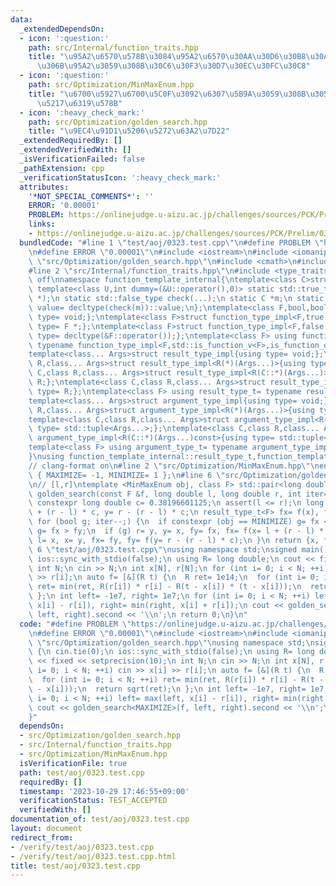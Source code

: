 ```yaml
---
data:
  _extendedDependsOn:
  - icon: ':question:'
    path: src/Internal/function_traits.hpp
    title: "\u95A2\u6570\u578B\u3084\u95A2\u6570\u30AA\u30D6\u30B8\u30A7\u30AF\u30C8\
      \u306B\u95A2\u3059\u308B\u30C6\u30F3\u30D7\u30EC\u30FC\u30C8"
  - icon: ':question:'
    path: src/Optimization/MinMaxEnum.hpp
    title: "\u6700\u5927\u6700\u5C0F\u3092\u6307\u5B9A\u3059\u308B\u305F\u3081\u306E\
      \u5217\u6319\u578B"
  - icon: ':heavy_check_mark:'
    path: src/Optimization/golden_search.hpp
    title: "\u9EC4\u91D1\u5206\u5272\u63A2\u7D22"
  _extendedRequiredBy: []
  _extendedVerifiedWith: []
  _isVerificationFailed: false
  _pathExtension: cpp
  _verificationStatusIcon: ':heavy_check_mark:'
  attributes:
    '*NOT_SPECIAL_COMMENTS*': ''
    ERROR: '0.00001'
    PROBLEM: https://onlinejudge.u-aizu.ac.jp/challenges/sources/PCK/Prelim/0323
    links:
    - https://onlinejudge.u-aizu.ac.jp/challenges/sources/PCK/Prelim/0323
  bundledCode: "#line 1 \"test/aoj/0323.test.cpp\"\n#define PROBLEM \"https://onlinejudge.u-aizu.ac.jp/challenges/sources/PCK/Prelim/0323\"\
    \n#define ERROR \"0.00001\"\n#include <iostream>\n#include <iomanip>\n#line 2\
    \ \"src/Optimization/golden_search.hpp\"\n#include <cmath>\n#include <cassert>\n\
    #line 2 \"src/Internal/function_traits.hpp\"\n#include <type_traits>\n// clang-format\
    \ off\nnamespace function_template_internal{\ntemplate<class C>struct is_function_object{\n\
    \ template<class U,int dummy=(&U::operator(),0)> static std::true_type check(U\
    \ *);\n static std::false_type check(...);\n static C *m;\n static constexpr bool\
    \ value= decltype(check(m))::value;\n};\ntemplate<class F,bool,bool>struct function_type_impl{using\
    \ type= void;};\ntemplate<class F>struct function_type_impl<F,true,false>{using\
    \ type= F *;};\ntemplate<class F>struct function_type_impl<F,false,true>{using\
    \ type= decltype(&F::operator());};\ntemplate<class F> using function_type_t=\
    \ typename function_type_impl<F,std::is_function_v<F>,is_function_object<F>::value>::type;\n\
    template<class... Args>struct result_type_impl{using type= void;};\ntemplate<class\
    \ R,class... Args>struct result_type_impl<R(*)(Args...)>{using type= R;};\ntemplate<class\
    \ C,class R,class... Args>struct result_type_impl<R(C::*)(Args...)>{using type=\
    \ R;};\ntemplate<class C,class R,class... Args>struct result_type_impl<R(C::*)(Args...)const>{using\
    \ type= R;};\ntemplate<class F> using result_type_t= typename result_type_impl<function_type_t<F>>::type;\n\
    template<class... Args>struct argument_type_impl{using type= void;};\ntemplate<class\
    \ R,class... Args>struct argument_type_impl<R(*)(Args...)>{using type= std::tuple<Args...>;};\n\
    template<class C,class R,class... Args>struct argument_type_impl<R(C::*)(Args...)>{using\
    \ type= std::tuple<Args...>;};\ntemplate<class C,class R,class... Args>struct\
    \ argument_type_impl<R(C::*)(Args...)const>{using type= std::tuple<Args...>;};\n\
    template<class F> using argument_type_t= typename argument_type_impl<function_type_t<F>>::type;\n\
    }\nusing function_template_internal::result_type_t,function_template_internal::argument_type_t;\n\
    // clang-format on\n#line 2 \"src/Optimization/MinMaxEnum.hpp\"\nenum MinMaxEnum\
    \ { MAXIMIZE= -1, MINIMIZE= 1 };\n#line 6 \"src/Optimization/golden_search.hpp\"\
    \n// [l,r]\ntemplate <MinMaxEnum obj, class F> std::pair<long double, result_type_t<F>>\
    \ golden_search(const F &f, long double l, long double r, int iter= 100) {\n static\
    \ constexpr long double c= 0.38196601125;\n assert(l <= r);\n long double x= l\
    \ + (r - l) * c, y= r - (r - l) * c;\n result_type_t<F> fx= f(x), fy= f(y);\n\
    \ for (bool g; iter--;) {\n  if constexpr (obj == MINIMIZE) g= fx < fy;\n  else\
    \ g= fx > fy;\n  if (g) r= y, y= x, fy= fx, fx= f(x= l + (r - l) * c);\n  else\
    \ l= x, x= y, fx= fy, fy= f(y= r - (r - l) * c);\n }\n return {x, fx};\n}\n#line\
    \ 6 \"test/aoj/0323.test.cpp\"\nusing namespace std;\nsigned main() {\n cin.tie(0);\n\
    \ ios::sync_with_stdio(false);\n using R= long double;\n cout << fixed << setprecision(10);\n\
    \ int N;\n cin >> N;\n int x[N], r[N];\n for (int i= 0; i < N; ++i) cin >> x[i]\
    \ >> r[i];\n auto f= [&](R t) {\n  R ret= 1e14;\n  for (int i= 0; i < N; ++i)\
    \ ret= min(ret, R(r[i]) * r[i] - R(t - x[i]) * (t - x[i]));\n  return sqrt(ret);\n\
    \ };\n int left= -1e7, right= 1e7;\n for (int i= 0; i < N; ++i) left= max(left,\
    \ x[i] - r[i]), right= min(right, x[i] + r[i]);\n cout << golden_search<MAXIMIZE>(f,\
    \ left, right).second << '\\n';\n return 0;\n}\n"
  code: "#define PROBLEM \"https://onlinejudge.u-aizu.ac.jp/challenges/sources/PCK/Prelim/0323\"\
    \n#define ERROR \"0.00001\"\n#include <iostream>\n#include <iomanip>\n#include\
    \ \"src/Optimization/golden_search.hpp\"\nusing namespace std;\nsigned main()\
    \ {\n cin.tie(0);\n ios::sync_with_stdio(false);\n using R= long double;\n cout\
    \ << fixed << setprecision(10);\n int N;\n cin >> N;\n int x[N], r[N];\n for (int\
    \ i= 0; i < N; ++i) cin >> x[i] >> r[i];\n auto f= [&](R t) {\n  R ret= 1e14;\n\
    \  for (int i= 0; i < N; ++i) ret= min(ret, R(r[i]) * r[i] - R(t - x[i]) * (t\
    \ - x[i]));\n  return sqrt(ret);\n };\n int left= -1e7, right= 1e7;\n for (int\
    \ i= 0; i < N; ++i) left= max(left, x[i] - r[i]), right= min(right, x[i] + r[i]);\n\
    \ cout << golden_search<MAXIMIZE>(f, left, right).second << '\\n';\n return 0;\n\
    }"
  dependsOn:
  - src/Optimization/golden_search.hpp
  - src/Internal/function_traits.hpp
  - src/Optimization/MinMaxEnum.hpp
  isVerificationFile: true
  path: test/aoj/0323.test.cpp
  requiredBy: []
  timestamp: '2023-10-29 17:46:55+09:00'
  verificationStatus: TEST_ACCEPTED
  verifiedWith: []
documentation_of: test/aoj/0323.test.cpp
layout: document
redirect_from:
- /verify/test/aoj/0323.test.cpp
- /verify/test/aoj/0323.test.cpp.html
title: test/aoj/0323.test.cpp
---
```

